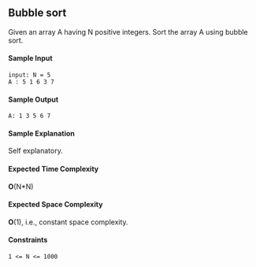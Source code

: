 ## **Bubble sort**
Given an array A having N positive integers. Sort the array A using bubble sort.

#### **Sample Input**
	input: N = 5
	A : 5 1 6 3 7

#### **Sample Output**
	A: 1 3 5 6 7

#### **Sample Explanation**
Self explanatory.

#### **Expected Time Complexity**
__O__(N*N)

#### **Expected Space Complexity**
__O__(1), i.e., constant space complexity.

#### **Constraints**
	1 <= N <= 1000
